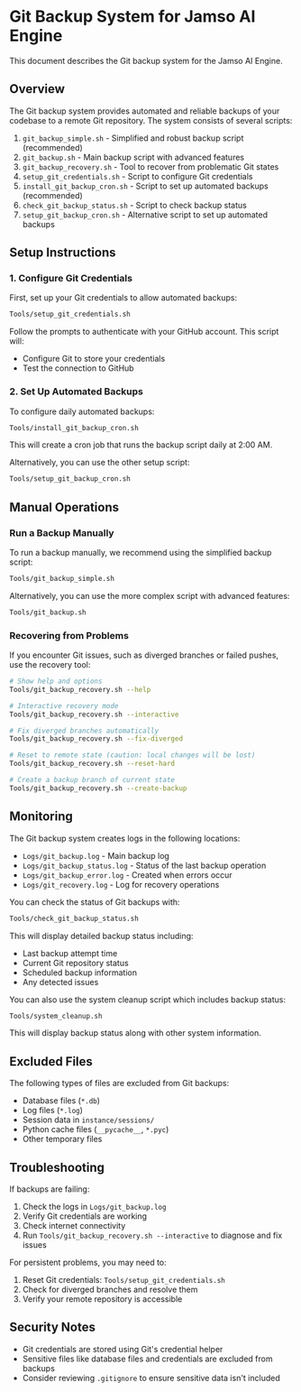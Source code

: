 # Git Backup System for Jamso AI Engine

This document describes the Git backup system for the Jamso AI Engine.

## Overview

The Git backup system provides automated and reliable backups of your codebase to a remote Git repository. The system consists of several scripts:

1. `git_backup_simple.sh` - Simplified and robust backup script (recommended)
2. `git_backup.sh` - Main backup script with advanced features
3. `git_backup_recovery.sh` - Tool to recover from problematic Git states
4. `setup_git_credentials.sh` - Script to configure Git credentials
5. `install_git_backup_cron.sh` - Script to set up automated backups (recommended)
6. `check_git_backup_status.sh` - Script to check backup status
7. `setup_git_backup_cron.sh` - Alternative script to set up automated backups

## Setup Instructions

### 1. Configure Git Credentials

First, set up your Git credentials to allow automated backups:

```bash
Tools/setup_git_credentials.sh
```

Follow the prompts to authenticate with your GitHub account. This script will:
- Configure Git to store your credentials
- Test the connection to GitHub

### 2. Set Up Automated Backups

To configure daily automated backups:

```bash
Tools/install_git_backup_cron.sh
```

This will create a cron job that runs the backup script daily at 2:00 AM.

Alternatively, you can use the other setup script:

```bash
Tools/setup_git_backup_cron.sh
```

## Manual Operations

### Run a Backup Manually

To run a backup manually, we recommend using the simplified backup script:

```bash
Tools/git_backup_simple.sh
```

Alternatively, you can use the more complex script with advanced features:

```bash
Tools/git_backup.sh
```

### Recovering from Problems

If you encounter Git issues, such as diverged branches or failed pushes, use the recovery tool:

```bash
# Show help and options
Tools/git_backup_recovery.sh --help

# Interactive recovery mode
Tools/git_backup_recovery.sh --interactive

# Fix diverged branches automatically
Tools/git_backup_recovery.sh --fix-diverged

# Reset to remote state (caution: local changes will be lost)
Tools/git_backup_recovery.sh --reset-hard

# Create a backup branch of current state
Tools/git_backup_recovery.sh --create-backup
```

## Monitoring

The Git backup system creates logs in the following locations:

- `Logs/git_backup.log` - Main backup log
- `Logs/git_backup_status.log` - Status of the last backup operation
- `Logs/git_backup_error.log` - Created when errors occur
- `Logs/git_recovery.log` - Log for recovery operations

You can check the status of Git backups with:

```bash
Tools/check_git_backup_status.sh
```

This will display detailed backup status including:
- Last backup attempt time
- Current Git repository status
- Scheduled backup information
- Any detected issues

You can also use the system cleanup script which includes backup status:

```bash
Tools/system_cleanup.sh
```

This will display backup status along with other system information.

## Excluded Files

The following types of files are excluded from Git backups:

- Database files (`*.db`)
- Log files (`*.log`)
- Session data in `instance/sessions/`
- Python cache files (`__pycache__`, `*.pyc`)
- Other temporary files

## Troubleshooting

If backups are failing:

1. Check the logs in `Logs/git_backup.log`
2. Verify Git credentials are working
3. Check internet connectivity
4. Run `Tools/git_backup_recovery.sh --interactive` to diagnose and fix issues

For persistent problems, you may need to:

1. Reset Git credentials: `Tools/setup_git_credentials.sh`
2. Check for diverged branches and resolve them
3. Verify your remote repository is accessible

## Security Notes

- Git credentials are stored using Git's credential helper
- Sensitive files like database files and credentials are excluded from backups
- Consider reviewing `.gitignore` to ensure sensitive data isn't included
